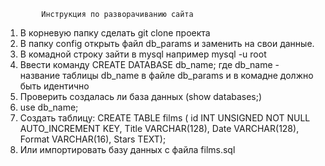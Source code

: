 			Инструкция по разворачиванию сайта

1. В корневую папку сделать git clone проекта
2. В папку config открыть файл db_params и заменить на свои данные.
3. В комадной строку зайти в mysql например mysql -u root
4. Ввести команду  CREATE DATABASE db_name;  где db_name - название таблицы
 db_name в файле db_params и в комадне должно быть идентично
5. Проверить создалась ли база данных (show databases;)
6. use db_name;
7. Создать таблицу: CREATE TABLE films ( id INT UNSIGNED NOT NULL AUTO_INCREMENT KEY, Title VARCHAR(128),  Date VARCHAR(128),  Format VARCHAR(16),  Stars TEXT);
8. Или импортировать базу данных с файла films.sql